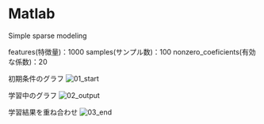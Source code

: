 # Matlab
Simple sparse modeling

features(特徴量)：1000
samples(サンプル数)：100
nonzero_coeficients(有効な係数)：20

初期条件のグラフ
![01_start](https://user-images.githubusercontent.com/42762392/46423080-b44cd980-c770-11e8-9df1-ce2649fd5388.gif)

学習中のグラフ
![02_output](https://user-images.githubusercontent.com/42762392/46423081-b44cd980-c770-11e8-9ce6-6774ed4071ba.gif)

学習結果を重ね合わせ
![03_end](https://user-images.githubusercontent.com/42762392/46423082-b4e57000-c770-11e8-9079-d299652d863b.gif)
